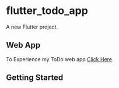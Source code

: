 # flutter_todo_app

A new Flutter project.

## Web App

To Experience my ToDo web app [Click Here](https://jerald-joyson.github.io/flutter_todo_app.github.io/).






## Getting Started

